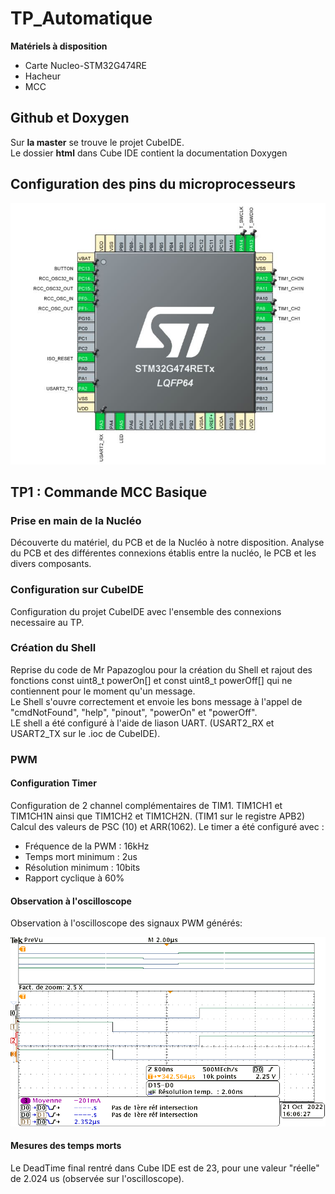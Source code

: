 # TP_Automatique  

__Matériels à disposition__  
- Carte Nucleo-STM32G474RE
- Hacheur 
- MCC

## Github et Doxygen
Sur __la master__ se trouve le projet CubeIDE.  
Le dossier __html__ dans Cube IDE contient la documentation Doxygen  

## Configuration des pins du microprocesseurs  
  
![alt text](https://github.com/KOEHL-HAVRET-TP/TP_Automatique/blob/fcc6e490f1d8087805aa1f0a3249d28175753caa/Images/image_pin_cubeIDE.JPG)

## TP1  : Commande MCC Basique

### Prise en main de la Nucléo
Découverte du matériel, du PCB et de la Nucléo à notre disposition. Analyse du PCB et des différentes connexions établis entre la nucléo, le PCB et les divers composants.  

### Configuration sur CubeIDE 
Configuration du projet CubeIDE avec l'ensemble des connexions necessaire au TP. 

### Création du Shell
Reprise du code de Mr Papazoglou pour la création du Shell et rajout des fonctions const uint8_t powerOn[] et const uint8_t powerOff[] qui ne contiennent pour le moment qu'un message.  
Le Shell s'ouvre correctement et envoie les bons message à l'appel de "cmdNotFound", "help", "pinout", "powerOn" et "powerOff".  
LE shell a été configuré à l'aide de liason UART. (USART2_RX et USART2_TX sur le .ioc de CubeIDE).  

### PWM  
#### Configuration Timer
Configuration de 2 channel complémentaires de TIM1. TIM1CH1 et TIM1CH1N ainsi que TIM1CH2 et TIM1CH2N. (TIM1 sur le registre APB2) 
Calcul des valeurs de PSC (10) et ARR(1062). 
Le timer a été configuré avec :  
- Fréquence de la PWM : 16kHz
- Temps mort minimum : 2us
- Résolution minimum : 10bits
- Rapport cyclique à 60%

#### Observation à l'oscilloscope
Observation à l'oscilloscope des signaux PWM générés: 
  
![alt text](https://github.com/KOEHL-HAVRET-TP/TP_Automatique/blob/main/Images/deadTime.png)

#### Mesures des temps morts  
Le DeadTime final rentré dans Cube IDE est de 23, pour une valeur "réelle" de 2.024 us (observée sur l'oscilloscope).

